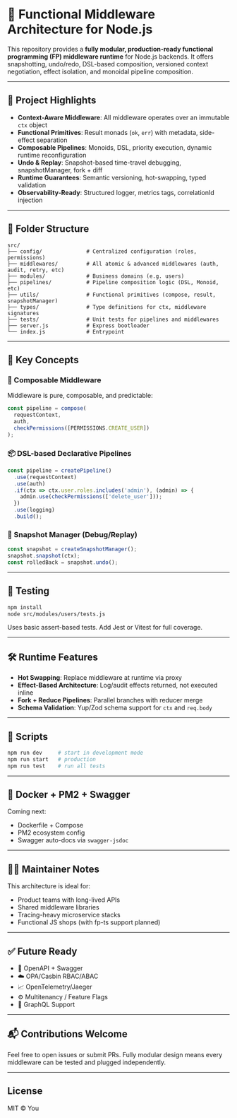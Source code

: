 # 🧩 Functional Middleware Architecture for Node.js

This repository provides a **fully modular, production-ready functional programming (FP) middleware runtime** for Node.js backends. It offers snapshotting, undo/redo, DSL-based composition, versioned context negotiation, effect isolation, and monoidal pipeline composition.

---

## 🚀 Project Highlights

* **Context-Aware Middleware**: All middleware operates over an immutable `ctx` object
* **Functional Primitives**: Result monads (`ok`, `err`) with metadata, side-effect separation
* **Composable Pipelines**: Monoids, DSL, priority execution, dynamic runtime reconfiguration
* **Undo & Replay**: Snapshot-based time-travel debugging, snapshotManager, fork + diff
* **Runtime Guarantees**: Semantic versioning, hot-swapping, typed validation
* **Observability-Ready**: Structured logger, metrics tags, correlationId injection

---

## 📁 Folder Structure

```
src/
├── config/              # Centralized configuration (roles, permissions)
├── middlewares/         # All atomic & advanced middlewares (auth, audit, retry, etc)
├── modules/             # Business domains (e.g. users)
├── pipelines/           # Pipeline composition logic (DSL, Monoid, etc)
├── utils/               # Functional primitives (compose, result, snapshotManager)
├── types/               # Type definitions for ctx, middleware signatures
├── tests/               # Unit tests for pipelines and middlewares
├── server.js            # Express bootloader
└── index.js             # Entrypoint
```

---

## 🧱 Key Concepts

### 🔗 Composable Middleware

Middleware is pure, composable, and predictable:

```js
const pipeline = compose(
  requestContext,
  auth,
  checkPermissions([PERMISSIONS.CREATE_USER])
);
```

### 📦 DSL-based Declarative Pipelines

```js
const pipeline = createPipeline()
  .use(requestContext)
  .use(auth)
  .if(ctx => ctx.user.roles.includes('admin'), (admin) => {
    admin.use(checkPermissions(['delete_user']));
  })
  .use(logging)
  .build();
```

### 🧠 Snapshot Manager (Debug/Replay)

```js
const snapshot = createSnapshotManager();
snapshot.snapshot(ctx);
const rolledBack = snapshot.undo();
```

---

## 🧪 Testing

```bash
npm install
node src/modules/users/tests.js
```

Uses basic assert-based tests. Add Jest or Vitest for full coverage.

---

## 🛠 Runtime Features

* **Hot Swapping**: Replace middleware at runtime via proxy
* **Effect-Based Architecture**: Log/audit effects returned, not executed inline
* **Fork + Reduce Pipelines**: Parallel branches with reducer merge
* **Schema Validation**: Yup/Zod schema support for `ctx` and `req.body`

---

## 🔧 Scripts

```bash
npm run dev     # start in development mode
npm run start   # production
npm run test    # run all tests
```

---

## 🐳 Docker + PM2 + Swagger

Coming next:

* Dockerfile + Compose
* PM2 ecosystem config
* Swagger auto-docs via `swagger-jsdoc`

---

## 👨‍💻 Maintainer Notes

This architecture is ideal for:

* Product teams with long-lived APIs
* Shared middleware libraries
* Tracing-heavy microservice stacks
* Functional JS shops (with fp-ts support planned)

---

## ✅ Future Ready

* 🎯 OpenAPI + Swagger
* ☁️ OPA/Casbin RBAC/ABAC
* 📈 OpenTelemetry/Jaeger
* ⚙️ Multitenancy / Feature Flags
* 🧾 GraphQL Support

---

## 📬 Contributions Welcome

Feel free to open issues or submit PRs. Fully modular design means every middleware can be tested and plugged independently.

---

## License

MIT © You
